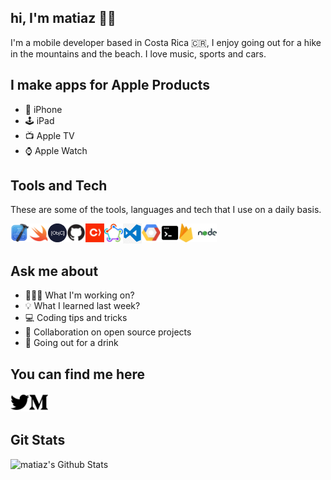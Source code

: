 ## hi, I'm matiaz 🖖🏻

I'm a mobile developer based in Costa Rica 🇨🇷, I enjoy going out for a hike in the mountains and the beach. I love music, sports and cars.


## I make apps for Apple Products 

- 📱 iPhone
- 🕹 iPad
- 📺 Apple TV
- ⌚️ Apple Watch


## Tools and Tech

These are some of the tools, languages and tech that I use on a daily basis.

[<img align="left" alt="Xcode" width="30px" src="https://github.com/matiaz/matiaz/blob/setup/media/xcode.png" />](#)
[<img align="left" alt="Swift" width="30px" src="https://github.com/matiaz/matiaz/blob/setup/media/swift.png" />](#)
[<img align="left" alt="Objective C" width="30px" src="https://github.com/matiaz/matiaz/blob/setup/media/objectivec.png" />](#)
[<img align="left" alt="Github" width="30px" src="https://github.com/matiaz/matiaz/blob/setup/media/github.png" />](#)
[<img align="left" alt="Cocoapods" width="30px" src="https://github.com/matiaz/matiaz/blob/setup/media/cocoapods.png" />](#)
[<img align="left" alt="Fastlane" width="30px" src="https://github.com/matiaz/matiaz/blob/setup/media/fastlane.png" />](#)
[<img align="left" alt="VSCode" width="30px" src="https://github.com/matiaz/matiaz/blob/setup/media/vscode.jpeg" />](#)
[<img align="left" alt="GCP" width="30px" src="https://github.com/matiaz/matiaz/blob/setup/media/gcp.png" />](#)
[<img align="left" alt="Terminal" width="30px" src="https://github.com/matiaz/matiaz/blob/setup/media/terminal.png" />](#)
[<img align="left" alt="Firebase" width="30px" src="https://github.com/matiaz/matiaz/blob/setup/media/firebase.png" />](#)
[<img align="left" alt="NodeJS" width="30px" src="https://github.com/matiaz/matiaz/blob/setup/media/node.png" />](#)

<br />
<br />

## Ask me about 

- 👨🏻‍💻 What I'm working on?
- 💡 What I learned last week?
- 💻 Coding tips and tricks
- 🤝 Collaboration on open source projects
- 🍻 Going out for a drink 


## You can find me here

[<img align="left" alt="Twitter" width="30px" src="https://github.com/matiaz/matiaz/blob/setup/media/twitter.png">](https://twitter.com/immatiaz)
[<img align="left" alt="Twitter" width="30px" src="https://github.com/matiaz/matiaz/blob/setup/media/medium.png">](https://medium.com/@immatiaz)

<br />
<br />

## Git Stats

<img align="left" alt="matiaz's Github Stats" src="https://github-readme-stats.vercel.app/api?username=matiaz&show_icons=true&hide_border=true&theme=radical" />